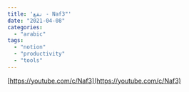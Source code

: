 ```yaml
---
title: 'نفع - Naf3"'
date: "2021-04-08"
categories:
  - "arabic"
tags:
  - "notion"
  - "productivity"
  - "tools"
---
```


[https://youtube.com/c/Naf3](https://youtube.com/c/Naf3)
